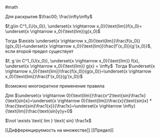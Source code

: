 #math 

Для раскрытия $\frac00; \frac\infty\infty$

$f,g\in C^1_{U(x_0)}, \underset{x \rightarrow x_0}{\text{lim}}f(x_0)= \underset{x \rightarrow x_0}{\text{lim}}g(x_0)$

Тогда $\exists \underset{x \rightarrow x_0}{\text{lim}}\frac{f(x_0)}{g(x_0)}=\underset{x \rightarrow x_0}{\text{lim}}\frac{f'(x_0)}{g'(x_0)}$, если второй предел существует

$f, g \in C^1_{U(x_0)}, \underset{x \rightarrow x_0}{\text{lim}} f(x), \underset{x \rightarrow x_0}{\text{lim}} g(x) = \infty$
 Тогда $\underset{x \rightarrow x_0}{\text{lim}}\frac{f(x_0)}{g(x_0)}=\underset{x \rightarrow x_0}{\text{lim}}\frac{f'(x_0)}{g'(x_0)}$
 
 Возможно многократное применение правила
 
 Для $\underset{x \rightarrow 0}{\text{lim}}\frac{x^2\text{sin}\frac1x}{\text{sin}x}=\underset{x \rightarrow 0}{\text{lim}}\frac{x}{\text{sin}x} * \frac{\text{sin}\frac1{x}}{\frac1x}=\underset{x \rightarrow \infty}{\text{lim}}\frac{\text{sin}y}y=0$
 
 $\not \exists \text{ lim } \text{ sin} \frac1x$
 
 [[Дифференцируемость на множестве]]
 [[Предел]]